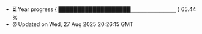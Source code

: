 - ⏳ Year progress { ███████████████████▁▁▁▁▁▁▁▁▁▁▁ } 65.44 %
- ⏰ Updated on Wed, 27 Aug 2025 20:26:15 GMT

